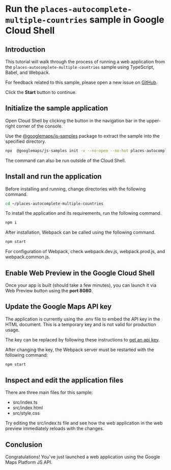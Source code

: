 # Run the `places-autocomplete-multiple-countries` sample in Google Cloud Shell

<walkthrough-tutorial-duration duration="10"/>

## Introduction

This tutorial will walk through the process of running a web application from
the `places-autocomplete-multiple-countries` sample using TypeScript, Babel, and Webpack.

For feedback related to this sample, please open a new issue on
[GitHub](https://github.com/googlemaps/js-samples/issues).

Click the **Start** button to continue.

## Initialize the sample application

Open Cloud Shell by clicking the
<walkthrough-cloud-shell-icon></walkthrough-cloud-shell-icon> button in the
navigation bar in the upper-right corner of the console.

Use the [@googlemaps/js-samples](https://www.npmjs.com/package/@googlemaps/js-samples) package to
extract the sample into the specified directory.

```bash
npx  @googlemaps/js-samples init -v --no-open --no-hot places-autocomplete-multiple-countries ~/places-autocomplete-multiple-countries
```

The command can also be run outside of the Cloud Shell.

## Install and run the application

Before installing and running, change directories with the following command.

```bash
cd ~/places-autocomplete-multiple-countries
```

To install the application and its requirements, run the following command.

```bash
npm i
```

After installation, Webpack can be called using the following command.

```bash
npm start
```

For configuration of Webpack, check
<walkthrough-editor-open-file filePath="places-autocomplete-multiple-countries/webpack.dev.js">webpack.dev.js</walkthrough-editor-open-file>,
<walkthrough-editor-open-file filePath="places-autocomplete-multiple-countries/webpack.prod.js">webpack.prod.js</walkthrough-editor-open-file>,
and
<walkthrough-editor-open-file filePath="places-autocomplete-multiple-countries/webpack.common.js">webpack.common.js</walkthrough-editor-open-file>.

## Enable Web Preview in the Google Cloud Shell

Once your app is built (should take a few minutes), you can launch it via
<walkthrough-spotlight-pointer target="cloudshell" spotlightId="devshell-web-preview-button">Web
Preview button</walkthrough-spotlight-pointer> using the **port 8080**.

## Update the Google Maps API key

The application is currently using the
<walkthrough-editor-open-file filePath="places-autocomplete-multiple-countries/.env">.env</walkthrough-editor-open-file>
file to embed the API key in the HTML document. This is a temporary key and is
not valid for production usage.

The key can be replaced by following these instructions to
[get an api key](https://developers.google.com/maps/documentation/javascript/get-api-key).

After changing the key, the Webpack server must be restarted with the following
command:

```bash
npm start
```

## Inspect and edit the application files

There are three main files for this sample:

*   <walkthrough-editor-open-file filePath="places-autocomplete-multiple-countries/src/index.ts">src/index.ts</walkthrough-editor-open-file>
*   <walkthrough-editor-open-file filePath="places-autocomplete-multiple-countries/src/index.html">src/index.html</walkthrough-editor-open-file>
*   <walkthrough-editor-open-file filePath="places-autocomplete-multiple-countries/src/style.css">src/style.css</walkthrough-editor-open-file>

Try editing the <walkthrough-editor-open-file filePath="places-autocomplete-multiple-countries/src/index.ts">src/index.ts</walkthrough-editor-open-file> file and see how the web application in the web preview immediately reloads with the changes.

## Conclusion

<walkthrough-conclusion-trophy></walkthrough-conclusion-trophy>

Congratulations! You've just launched a web application using the Google Maps
Platform JS API.
